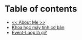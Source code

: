 # Table of contents

* [&lt;&lt; About Me &gt;&gt;](README.md)
* [Khoa học máy tính cơ bản](khoa-hoc-may-tinh-co-ban.md)
* [Event-Loop là gì?](event-loop-la-gi.md)

